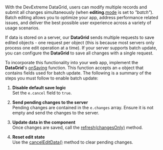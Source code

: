 With the DevExtreme DataGrid, users can modify multiple records and submit all changes simultaneously (when **editing**.[mode](/Documentation/ApiReference/UI_Widgets/dxDataGrid/Configuration/editing/#mode) is set to *"batch"*). Batch editing allows you to optimize your app, address performance related issues, and deliver the best possible user experience across a variety of usage scenarios. 

If data is stored on a server, our **DataGrid** sends multiple requests to save edited objects - one request per object (this is because most servers only process one edit operation at a time). If your server supports batch update, you can configure the **DataGrid** to save all changes with a single request.

To incorporate this functionality into your web app, implement the **DataGrid**'s [onSaving](/Documentation/ApiReference/UI_Widgets/dxDataGrid/Configuration/#onSaving) function. This function accepts an `e` object that contains fields used for batch update. The following is a summary of the steps you must follow to enable batch update:

1. **Disable default save logic**                       
Set the `e.cancel` field to `true`.

2. **Send pending changes to the server**              
Pending changes are contained in the `e.changes` array. Ensure it is not empty and send the changes to the server.

3. **Update data in the component**            
Once changes are saved, call the [refresh(changesOnly)](/Documentation/ApiReference/UI_Widgets/dxDataGrid/Methods/#refreshchangesOnly) method.

4. **Reset edit state**           
Use the [cancelEditData()](/Documentation/ApiReference/UI_Widgets/dxDataGrid/Methods/#cancelEditData) method to clear pending changes.
